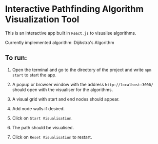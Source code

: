 # Interactive Pathfinding Algorithm Visualization Tool

This is an interactive app built in `React.js` to visualise algorithms.

Currently implemented algorithm: Dijikstra's Algorithm

## To run:
1. Open the terminal and go to the directory of the project and write `npm start` to start the app.

2. A popup or browser window with the address `http://localhost:3000/` should open with the visualiser for the algorithms.

3. A visual grid with start and end nodes should appear.

4. Add node walls if desired.

5. Click on `Start Visualisation`.

6. The path should be visualised.

7. Click on `Reset Visualisation` to restart.
